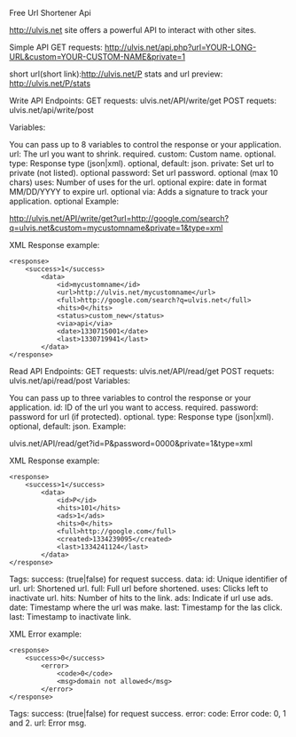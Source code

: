 Free Url Shortener Api

http://ulvis.net
site offers a powerful API to interact with other sites.


Simple API
GET requests: http://ulvis.net/api.php?url=YOUR-LONG-URL&custom=YOUR-CUSTOM-NAME&private=1

short url(short link):http://ulvis.net/P
stats and url preview: http://ulvis.net/P/stats
        


Write API Endpoints:
GET requests: ulvis.net/API/write/get
POST requets: ulvis.net/api/write/post

Variables:

You can pass up to 8 variables to control the response or your application.
url: The url you want to shrink. required.
custom: Custom name. optional.
type: Response type (json|xml). optional, default: json.
private: Set url to private (not listed). optional
password: Set url password. optional (max 10 chars)
uses: Number of uses for the url. optional
expire: date in format MM/DD/YYYY to expire url. optional
via: Adds a signature to track your application. optional
Example:

http://ulvis.net/API/write/get?url=http://google.com/search?q=ulvis.net&custom=mycustomname&private=1&type=xml

XML Response example:

    <response>
        <success>1</success>
            <data>
                <id>mycustomname</id>
                <url>http://ulvis.net/mycustomname</url>
                <full>http://google.com/search?q=ulvis.net</full>
                <hits>0</hits>
                <status>custom_new</status>
                <via>api</via>
                <date>1330715001</date>
                <last>1330719941</last>
            </data>
    </response>
        


Read API Endpoints:
GET requests: ulvis.net/API/read/get
POST requets: ulvis.net/api/read/post
Variables:

You can pass up to three variables to control the response or your application.
id: ID of the url you want to access. required.
password: password for url (if protected). optional.
type: Response type (json|xml). optional, default: json.
Example:

ulvis.net/API/read/get?id=P&password=0000&private=1&type=xml

XML Response example:

    <response>
        <success>1</success>
            <data>
                <id>P</id>
                <hits>101</hits>
                <ads>1</ads>
                <hits>0</hits>
                <full>http://google.com</full>
                <created>1334239095</created>
                <last>1334241124</last>
            </data>
    </response>
        
Tags:
success: (true|false) for request success.
data:
id: Unique identifier of url.
url: Shortened url.
full: Full url before shortened.
uses: Clicks left to inactivate url.
hits: Number of hits to the link.
ads: Indicate if url use ads.
date: Timestamp where the url was make.
last: Timestamp for the las click.
last: Timestamp to inactivate link.


XML Error example:

    <response>
        <success>0</success>
            <error>
                <code>0</code>
                <msg>domain not allowed</msg>
            </error>
    </response>
        


Tags:
success: (true|false) for request success.
error:
code: Error code: 0, 1 and 2.
url: Error msg.
